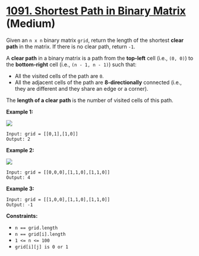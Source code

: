 # [1091. Shortest Path in Binary Matrix][link] (Medium)

[link]: https://leetcode.com/problems/shortest-path-in-binary-matrix/

Given an `n x n` binary matrix `grid`, return the length of the shortest **clear path** in the
matrix. If there is no clear path, return `-1`.

A **clear path** in a binary matrix is a path from the **top-left** cell (i.e., `(0, 0)`) to the
**bottom-right** cell (i.e., `(n - 1, n - 1)`) such that:

- All the visited cells of the path are `0`.
- All the adjacent cells of the path are **8-directionally** connected (i.e., they are different and
they share an edge or a corner).

The **length of a clear path** is the number of visited cells of this path.

**Example 1:**

![](https://assets.leetcode.com/uploads/2021/02/18/example1_1.png)

```
Input: grid = [[0,1],[1,0]]
Output: 2
```

**Example 2:**

![](https://assets.leetcode.com/uploads/2021/02/18/example2_1.png)

```
Input: grid = [[0,0,0],[1,1,0],[1,1,0]]
Output: 4
```

**Example 3:**

```
Input: grid = [[1,0,0],[1,1,0],[1,1,0]]
Output: -1
```

**Constraints:**

- `n == grid.length`
- `n == grid[i].length`
- `1 <= n <= 100`
- `grid[i][j] is 0 or 1`
